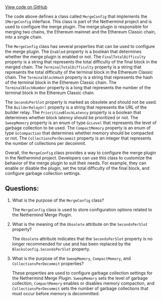 [View code on GitHub](https://github.com/NethermindEth/nethermind/src/Nethermind/Nethermind.Merge.Plugin/MergeConfig.cs)

The code above defines a class called `MergeConfig` that implements the `IMergeConfig` interface. This class is part of the Nethermind project and is used to configure the merge plugin. The merge plugin is responsible for merging two chains, the Ethereum mainnet and the Ethereum Classic chain, into a single chain.

The `MergeConfig` class has several properties that can be used to configure the merge plugin. The `Enabled` property is a boolean that determines whether the merge plugin is enabled or not. The `FinalTotalDifficulty` property is a string that represents the total difficulty of the final block in the merged chain. The `TerminalTotalDifficulty` property is a string that represents the total difficulty of the terminal block in the Ethereum Classic chain. The `TerminalBlockHash` property is a string that represents the hash of the terminal block in the Ethereum Classic chain. The `TerminalBlockNumber` property is a long that represents the number of the terminal block in the Ethereum Classic chain.

The `SecondsPerSlot` property is marked as obsolete and should not be used. The `BuilderRelayUrl` property is a string that represents the URL of the builder relay. The `PrioritizeBlockLatency` property is a boolean that determines whether block latency should be prioritized or not. The `SweepMemory` property is an enum of type `GcLevel` that represents the level of garbage collection to be used. The `CompactMemory` property is an enum of type `GcCompaction` that determines whether memory should be compacted or not. The `CollectionsPerDecommit` property is an integer that represents the number of collections per decommit.

Overall, the `MergeConfig` class provides a way to configure the merge plugin in the Nethermind project. Developers can use this class to customize the behavior of the merge plugin to suit their needs. For example, they can enable or disable the plugin, set the total difficulty of the final block, and configure garbage collection settings.
## Questions: 
 1. What is the purpose of the `MergeConfig` class?
    
    The `MergeConfig` class is used to store configuration options related to the Nethermind Merge Plugin.

2. What is the meaning of the `Obsolete` attribute on the `SecondsPerSlot` property?
    
    The `Obsolete` attribute indicates that the `SecondsPerSlot` property is no longer recommended for use and has been replaced by the `BlocksConfig.SecondsPerSlot` property.

3. What is the purpose of the `SweepMemory`, `CompactMemory`, and `CollectionsPerDecommit` properties?
    
    These properties are used to configure garbage collection settings for the Nethermind Merge Plugin. `SweepMemory` sets the level of garbage collection, `CompactMemory` enables or disables memory compaction, and `CollectionsPerDecommit` sets the number of garbage collections that must occur before memory is decommitted.